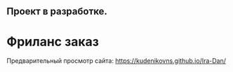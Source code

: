 ## Проект в разработке.

# Фриланс заказ

Предварительный просмотр сайта: https://kudenikovns.github.io/Ira-Dan/
